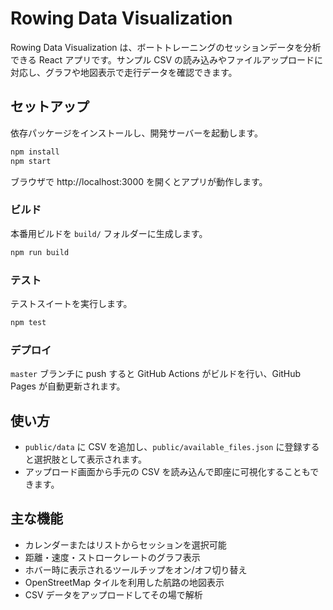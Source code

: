 # Rowing Data Visualization

Rowing Data Visualization は、ボートトレーニングのセッションデータを分析できる React アプリです。サンプル CSV の読み込みやファイルアップロードに対応し、グラフや地図表示で走行データを確認できます。

## セットアップ

依存パッケージをインストールし、開発サーバーを起動します。

```bash
npm install
npm start
```

ブラウザで http://localhost:3000 を開くとアプリが動作します。

### ビルド

本番用ビルドを `build/` フォルダーに生成します。

```bash
npm run build
```

### テスト

テストスイートを実行します。

```bash
npm test
```

### デプロイ

`master` ブランチに push すると GitHub Actions がビルドを行い、GitHub Pages が自動更新されます。

## 使い方

- `public/data` に CSV を追加し、`public/available_files.json` に登録すると選択肢として表示されます。
- アップロード画面から手元の CSV を読み込んで即座に可視化することもできます。

## 主な機能

- カレンダーまたはリストからセッションを選択可能
- 距離・速度・ストロークレートのグラフ表示
- ホバー時に表示されるツールチップをオン/オフ切り替え
- OpenStreetMap タイルを利用した航路の地図表示
- CSV データをアップロードしてその場で解析
